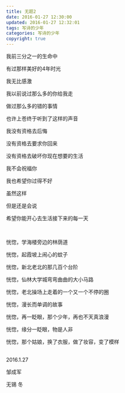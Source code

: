 ```yaml
---
title: 无题2
date: 2016-01-27 12:30:00
updated: 2016-01-27 12:32:01
tags: 写诗的少年
categories: 写诗的少年
copyright: true
---
```

我前三分之一的生命中

有过那样美好的4年时光

我无比感激

我以前说过那么多的你给我走

做过那么多的错的事情

也许上苍终于听到了这样的声音

我没有资格去后悔

没有资格去要求你回来

没有资格去破坏你现在想要的生活

我不会祝福你

我也希望你过得不好

虽然这样

但是还是会说

希望你能开心去生活接下来的每一天

 </br>  


恍惚，学海楼旁边的林荫道

恍惚，起霞坡上闹心的蚊子

恍惚，新北老北的那几百个台阶

恍惚，仙林大学城弯弯曲曲的大小马路

恍惚，老北操场上走着的一个又一个不停的圈

恍惚，漫长而单调的故事

恍惚，再一眨眼，那个少年，再也不天真浪漫

恍惚，缘分一眨眼，物是人非

恍惚，那个姑娘，换了衣服，做了妆容，变了模样

 
</br>  
2016.1.27

邹成军

无锡 冬





